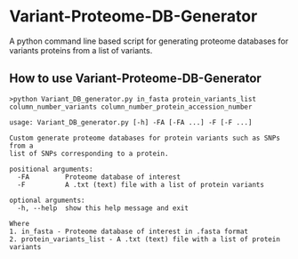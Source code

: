 # Variant-Proteome-DB-Generator
A python command line based script for generating proteome databases for variants proteins from a list of variants.

## How to use Variant-Proteome-DB-Generator
```
>python Variant_DB_generator.py in_fasta protein_variants_list column_number_variants column_number_protein_accession_number

usage: Variant_DB_generator.py [-h] -FA [-FA ...] -F [-F ...]

Custom generate proteome databases for protein variants such as SNPs from a
list of SNPs corresponding to a protein.

positional arguments:
  -FA         Proteome database of interest
  -F          A .txt (text) file with a list of protein variants

optional arguments:
  -h, --help  show this help message and exit

Where
1. in_fasta - Proteome database of interest in .fasta format
2. protein_variants_list - A .txt (text) file with a list of protein variants

```
